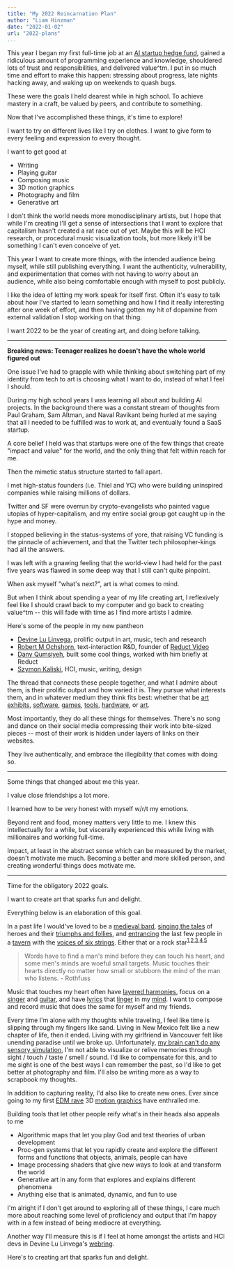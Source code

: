 ```yaml
---
title: "My 2022 Reincarnation Plan"
author: "Liam Hinzman"
date: "2022-01-02"
url: "2022-plans"
...
```


This year I began my first full-time job at an [AI startup hedge fund](https://twitter.com/LiamHinzman/status/1341064191688364032?s=20), gained a ridiculous amount of programming experience and knowledge, shouldered lots of trust and responsibilities, and delivered value^tm. I put in so much time and effort to make this happen: stressing about progress, late nights hacking away, and waking up on weekends to quash bugs.

These were the goals I held dearest while in high school. To achieve mastery in a craft, be valued by peers, and contribute to something.

Now that I've accomplished these things, it's time to explore!

I want to try on different lives like I try on clothes. I want to give form to every feeling and expression to every thought.

I want to get good at

- Writing
- Playing guitar
- Composing music
- 3D motion graphics
- Photography and film
- Generative art

I don't think the world needs more monodisciplinary artists, but I hope that while I'm creating I'll get a sense of intersections that I want to explore that capitalism hasn't created a rat race out of yet. Maybe this will be HCI research, or procedural music visualization tools, but more likely it'll be something I can't even conceive of yet.

This year I want to create more things, with the intended audience being myself, while still publishing everything. I want the authenticity, vulnerability, and experimentation that comes with not having to worry about an audience, while also being comfortable enough with myself to post publicly.

I like the idea of letting my work speak for itself first. Often it's easy to talk about how I've started to learn something and how I find it really interesting after one week of effort, and then having gotten my hit of dopamine from external validation I stop working on that thing.

I want 2022 to be the year of creating art, and doing before talking.

---

**Breaking news: Teenager realizes he doesn't have the whole world figured out**

One issue I've had to grapple with while thinking about switching part of my identity from tech to art is choosing what I want to do, instead of what I feel I should.

During my high school years I was learning all about and building AI projects. In the background there was a constant stream of thoughts from Paul Graham, Sam Altman, and Naval Ravikant being hurled at me saying that all I needed to be fulfilled was to work at, and eventually found a SaaS startup.

A core belief I held was that startups were one of the few things that create "impact and value" for the world, and the only thing that felt within reach for me.

Then the mimetic status structure started to fall apart.

I met high-status founders (i.e. Thiel and YC) who were building uninspired companies while raising millions of dollars.

Twitter and SF were overrun by crypto-evangelists who painted vague utopias of hyper-capitalism, and my entire social group got caught up in the hype and money.

I stopped believing in the status-systems of yore, that raising VC funding is the pinnacle of achievement, and that the Twitter tech philosopher-kings had all the answers.

I was left with a gnawing feeling that the world-view I had held for the past five years was flawed in some deep way that I still can't quite pinpoint.

When ask myself "what's next?", art is what comes to mind.

But when I think about spending a year of my life creating art, I reflexively feel like I should crawl back to my computer and go back to creating value^tm -- this will fade with time as I find more artists I admire.

Here's some of the people in my new pantheon

- [Devine Lu Linvega](https://wiki.xxiivv.com/site/home.html), prolific output in art, music, tech and research
- [Robert M Ochshorn](https://rmozone.com/), text-interaction R&D, founder of [Reduct Video](https://reduct.video/)
- [Dany Qumsiyeh](https://qhex.org/), built some cool things, worked with him briefly at Reduct
- [Szymon Kaliski](https://szymonkaliski.com/), HCI, music, writing, design

The thread that connects these people together, and what I admire about them, is their prolific output and how varied it is. They pursue what interests them, and in whatever medium they think fits best: whether that be [art exhibits](https://rmozone.com/snapshots/2015/04/what-else.pdf), [software](https://wiki.xxiivv.com/site/roms.html), [games](https://wiki.xxiivv.com/site/games.html), [tools](https://szymonkaliski.com/projects/liveboard/), [hardware](http://lowerquality.com/desertjournalism/), or [art](https://wiki.xxiivv.com/site/dinaisth.html).

Most importantly, they do all these things for themselves. There's no song and dance on their social media compressing their work into bite-sized pieces -- most of their work is hidden under layers of links on their websites.

They live authentically, and embrace the illegibility that comes with doing so.

---

Some things that changed about me this year.

I value close friendships a lot more.

I learned how to be very honest with myself w/r/t my emotions.

Beyond rent and food, money matters very little to me. I knew this intellectually for a while, but viscerally experienced this while living with millionaires and working full-time.

Impact, at least in the abstract sense which can be measured by the market, doesn't motivate me much. Becoming a better and more skilled person, and creating wonderful things does motivate me.

---

Time for the obligatory 2022 goals.

I want to create art that sparks fun and delight.

Everything below is an elaboration of this goal.

In a past life I would've loved to be a [medieval bard](https://youtu.be/tmszYC0VPKM), [singing the tales](https://www.youtube.com/watch?v=uxfoa23skHg) of heroes and their [triumphs and follies](https://youtu.be/oFJ8ylnqAmg), and [entrancing](https://youtu.be/7gphiFVVtUI) the last few people in a [tavern](https://youtu.be/55HrV8XnN64) with the [voices of six strings](https://youtu.be/polw2YaLOXE). Either that or a rock star<sup>[1](https://youtu.be/JLCtH0KAY8Q),[2](https://youtu.be/sL16spEIAL8),[3](https://youtu.be/iTTPhTnND-g),[4](https://youtu.be/OkHD4OVjS4E),[5](https://youtu.be/9_gkpYORQLU)</sup>

> Words have to find a man's mind before they can touch his heart, and some men's minds are woeful small targets. Music touches their hearts directly no matter how small or stubborn the mind of the man who listens. - Rothfuss

Music that touches my heart often have [layered harmonies](https://youtu.be/4v3zyPEy-Po), focus on a [singer](https://youtu.be/8qGFAkyfjDU) and [guitar](https://youtu.be/1u8rIx65QgA), and have [lyrics](https://youtu.be/Gh8Gl2GwB6s) that [linger](https://youtu.be/YV9NrQvNEv4) in my [mind](https://youtu.be/NPXx0CcotWk). I want to compose and record music that does the same for myself and my friends.

Every time I'm alone with my thoughts while traveling, I feel like time is slipping through my fingers like sand. Living in New Mexico felt like a new chapter of life, then it ended. Living with my girlfriend in Vancouver felt like unending paradise until we broke up. Unfortunately, [my brain can't do any sensory simulation](https://en.wikipedia.org/wiki/Aphantasia), I'm not able to visualize or relive memories through sight / touch / taste / smell / sound. I'd like to compensate for this, and to me sight is one of the best ways I can remember the past, so I'd like to get better at photography and film. I'll also be writing more as a way to scrapbook my thoughts.

In addition to capturing reality, I'd also like to create new ones. Ever since going to my first [EDM rave](https://www.landistanaka.com/#/visual/odesza-a-moment-apart-tour/) 3D [motion graphics](https://www.behance.net/gallery/102496439/LEAGUE-OF-LEGENDS-ARCANE-Main-titles-pitch) have enthralled me.

Building tools that let other people reify what's in their heads also appeals to me

- Algorithmic maps that let you play God and test theories of urban development
- Proc-gen systems that let you rapidly create and explore the different forms and functions that objects, animals, people can have
- Image processing shaders that give new ways to look at and transform the world
- Generative art in any form that explores and explains different phenomena
- Anything else that is animated, dynamic, and fun to use

I'm alright if I don't get around to exploring all of these things, I care much more about reaching some level of proficiency and output that I'm happy with in a few instead of being mediocre at everything.

Another way I'll measure this is if I feel at home amongst the artists and HCI devs in Devine Lu Linvega's [webring](https://webring.xxiivv.com/).

Here's to creating art that sparks fun and delight.
